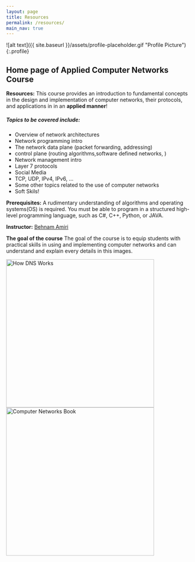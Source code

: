 ```yaml
---
layout: page
title: Resources
permalink: /resources/
main_nav: true
---
```


![alt text]({{ site.baseurl }}/assets/profile-placeholder.gif "Profile Picture"){:.profile}

<h2>Home page of Applied Computer Networks Course</h2>

**Resources:** 
This course provides an introduction to fundamental concepts in the design and implementation of computer networks, their protocols, and applications in in an **applied manner**! 

<h5>Topics to be covered include:</h5>
<ul>
  <li>Overview of network architectures</li>
  <li>Network programming intro</li>
  <li>The network data plane (packet forwarding, addressing)</li>
  <li>control plane (routing algorithms,software defined networks, )</li>
  <li>Network management intro</li>
  <li>Layer 7 protocols</li>
  <li>Social Media</li>
  <li>TCP, UDP, IPv4, IPv6, ...</li>
  <li>Some other topics related to the use of computer networks</li>
  <li>Soft Skils!</li>
</ul>

**Prerequisites:**
A rudimentary understanding of algorithms and operating systems(OS) is required. 
You must be able to program in a structured high-level programming language, such as C#, C++, Python, or JAVA.

**Instructor:**
[Behnam Amiri](https://www.linkedin.com/in/amiri-link/)

**The goal of the course**
The goal of the course is to equip students with practical skills in using and implementing computer networks and can understand and explain every details in this images.


<a href="{{ site.baseurl }}/assets/HowDNSWorks.gif" data-lightbox="How DNS Works" data-title="How DNS Works">
  <img src="{{ site.baseurl }}/assets/HowDNSWorks.gif" title="How DNS Works" style="width: 400px;">
</a>

<a href="{{ site.baseurl }}/assets/CN-6-eng.jpg" data-lightbox="Computer Networks Book" data-title="Computer Networks Book">
  <img src="{{ site.baseurl }}/assets/CN-6-eng.jpg" title="Computer Networks Book" style="width: 400px;">
</a>

